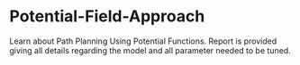# Potential-Field-Approach
Learn about Path Planning Using Potential Functions. Report is provided giving all details regarding the model and all parameter needed to be tuned.
